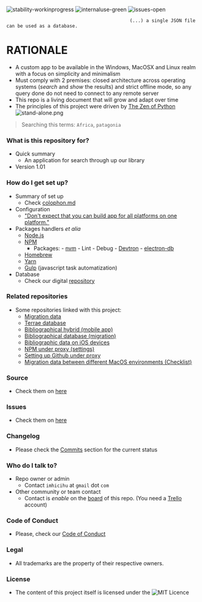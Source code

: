 ![stability-workinprogress](https://bitbucket.org/repo/ekyaeEE/images/477405737-stability_work_in_progress.png)
![internaluse-green](https://bitbucket.org/repo/ekyaeEE/images/3847436881-internal_use_stable.png)
![issues-open](https://bitbucket.org/repo/ekyaeEE/images/2944199103-issues_open.png)

                                                 (...) a single JSON file can be used as a database.

# RATIONALE #

* A custom app to be available in the Windows, MacOSX  and Linux realm with a focus on simplicity and minimalism
* Must comply with 2 premises: closed architecture across operating systems (_search_ and _show_ the results) and strict offline mode, so any query done do not need to connect to any remote server
* This repo is a living document that will grow and adapt over time
* The principles of this project were driven by [The Zen of Python](https://en.wikipedia.org/wiki/Zen_of_Python)
![stand-alone.png](https://i.ibb.co/KXcKm37/app.gif)
> Searching this terms: `Africa`, `patagonia`

### What is this repository for? ###

* Quick summary
    - An application for search through up our library
* Version 1.01

### How do I get set up? ###

* Summary of set up
    - Check [colophon.md](https://bitbucket.org/imhicihu/bibliographical-searcher-stand-alone-app/src/master/Colophon.md)
* Configuration
    - ["Don't expect that you can build app for all platforms on one platform."](https://www.electron.build/multi-platform-build)
* Packages handlers _et alia_
    - [Node.js](https://nodejs.org/)
    - [NPM](https://www.npmjs.com/)
        + Packages:
              - [nvm](https://github.com/creationix/nvm)
              - Lint
              - Debug
              - [Devtron](https://github.com/electron/devtron)
              - [electron-db](https://github.com/alexiusacademia/electron-db)
    - [Homebrew](https://brew.sh/)
    - [Yarn](https://yarnpkg.com/)
    - [Gulp](https://gulpjs.com) (javascript task automatization)
* Database
    - Check our digital [repository](https://bitbucket.org/imhicihu/databases-repositories)

### Related repositories ###

* Some repositories linked with this project:
     - [Migration data](https://bitbucket.org/imhicihu/migration-data-checklist/src/)
     - [Terrae database](https://bitbucket.org/imhicihu/terrae-database/src/)
     - [Bibliographical hybrid (mobile app)](https://bitbucket.org/imhicihu/bibliographical-hybrid-mobile-app/src/)
     - [Bibliographical database (migration)](https://bitbucket.org/imhicihu/bibliographical-database-migration/src/)
     - [Bibliographic data on iOS devices](https://bitbucket.org/imhicihu/bibliographic-data-on-ios-devices/src/)
     - [NPM under proxy (settings)](https://bitbucket.org/imhicihu/npm-under-proxy-settings/src/)
     - [Setting up Github under proxy](https://bitbucket.org/imhicihu/setting-up-github-under-proxy/src/)
     - [Migration data between different MacOS environments (Checklist)](https://bitbucket.org/imhicihu/migration-data-between-different-macos-environments-checklist/src/)  

### Source ###

* Check them on [here](https://bitbucket.org/imhicihu/bibliographical-searcher-stand-alone-app/src)

### Issues ###

* Check them on [here](https://bitbucket.org/imhicihu/bibliographical-searcher-stand-alone-app/issues)

### Changelog ###

* Please check the [Commits](https://bitbucket.org/imhicihu/bibliographical-searcher-stand-alone-app/commits/) section for the current status

### Who do I talk to? ###

* Repo owner or admin
    - Contact `imhicihu` at `gmail` dot `com`
* Other community or team contact
    - Contact is _enable_ on the [board](https://bitbucket.org/imhicihu/bibliographical-searcher-stand-alone-app/addon/trello/trello-board) of this repo. (You need a [Trello](https://trello.com/) account)

### Code of Conduct

* Please, check our [Code of Conduct](https://bitbucket.org/imhicihu/bibliographical-searcher-stand-alone-app/src/master/code_of_conduct.md)

### Legal ###

* All trademarks are the property of their respective owners.

### License ###

* The content of this project itself is licensed under the ![MIT Licence](https://bitbucket.org/repo/ekyaeEE/images/2049852260-MIT-license-green.png) 